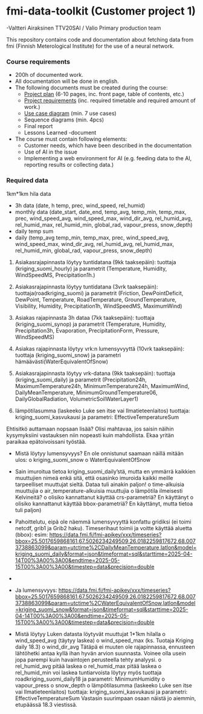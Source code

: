 # fmi-data-toolkit (Customer project 1)
-Valtteri Airaksinen TTV20SAI / Valio Primary production team 

This repository contains code and documentation about fetching data from fmi (Finnish Meterological Institute) for the use of a neural network.

### Course requirements
- 200h of documented work.
- All documentation will be done in english.
- The following documents must be created during the course:
    - [Project plan](documents/project-plan.pdf) (6-10 pages, inc. front page, table of contents, etc.)
    - [Project requirements](documents/project-requirements.pdf) (inc. required timetable and required amount of work.)
    - [Use case diagram](documents/usecase-diagram.pdf) (min. 7 use cases)
    - Sequence diagrams (min. 4pcs)
    - Final report
    - Lessons Learned -document
- The course must contain following elements:
    - Customer needs, which have been described in the documentation
    - Use of AI in the issue
    - Implementing a web environment for AI (e.g. feeding data to the AI, reporting results or collecting data.)

### Required data
1km*1km hila data
-   3h data (date, h temp, prec, wind_speed, rel_humid)
-   monthly data (date_start, date_end, temp_avg, temp_min, temp_max, prec, wind_speed_avg, wind_speed_max, wind_dir_avg, rel_humid_avg, rel_humid_max, rel_humid_min, global_rad, vapour_press, snow_depth)
-   daily temp sum
-   daily (temp_avg	temp_min, temp_max, prec, wind_speed_avg, wind_speed_max, wind_dir_avg, rel_humid_avg, rel_humid_max, rel_humid_min, global_rad, vapour_press, snow_depth)

1)	Asiakasrajapinnasta löytyy tuntidatana (9kk taaksepäin): tuottaja (kriging_suomi_hourly) ja parametrit (Temperature, Humidity, WindSpeedMS, Precipitation1h.) 

2)	Asiakasrajapinnasta löytyy tuntidatana (3vrk taaksepäin): tuottaja(roadkriging_suomi) ja parametrit (Friction, DewPointDeficit, DewPoint, Temperature, RoadTemperature, GroundTemperature, Visibility, Humidity, Precipitation1h, WindSpeedMS, MaximumWind)

3)	Asiakas rajapinnasta 3h dataa (7kk taaksepäin):  tuottaja (kriging_suomi_synop) ja parametrit (Temperature, Humidity, Precipitation3h, Evaporation, PrecipitationForm, Pressure, WindSpeedMS)

4)	Asiakas rajapinnasta löytyy vrk:n lumensyvyyttä (10vrk taaksepäin):  tuottaja (kriging_suomi_snow) ja parametri hämäävästi(WaterEquivalentOfSnow)

5)	Asiakasrajapinnasta löytyy vrk-datana (9kk taaksepäin): tuottaja (kriging_suomi_daily) ja parametrit (Precipitation24h, MaximumTemperature24h, MinimumTemperature24h, MaximumWind, DailyMeanTemperature, MinimumGroundTemperature06, DailyGlobalRadiation, VolumetricSoilWaterLayer1) 

6) lämpötilasumma (laskeeko Luke sen itse vai Ilmatieteenlaitos) tuottaja: kriging_suomi_kasvukausi ja parametri: EffectiveTemperatureSum

Ehtisitkö auttamaan nopsaan lisää? Olisi mahtavaa, jos saisin näihin kysymyksiini vastauksen niin nopeasti kuin mahdollista. Ekaa yritän paraikaa epätoivoissani työstää.
-	Mistä löytyy lumensyvyys? En ole onnistunut saamaan näillä mitään ulos:
o	kriging_suomi_snow
o	WaterEquivalentOfSnow

-	Sain imuroitua tietoa kriging_suomi_daily’stä, mutta en ymmärrä kaikkien muuttujien nimeä enkä sitä, että osasinko imuroida kaikki meille tarpeelliset muuttujat sieltä. Dataa tuli ainakin paljon! 
o	time-alkuisia muuttujia
o	air_temperature-alkuisia muuttujia
o	lämpötila ilmeisesti Kelvineitä?
o	olisiko kannattanut käyttää crs-parametriä? En käyttänyt
o	olisiko kannattanut käyttää bbox-parametriä? En käyttänyt, mutta tietoa tuli paljon)
-	Pahoittelutu, eipä ole näemmä lumensyvyyttä konfattu gridiksi (ei toimi netcdf, grib1 ja Grib2 haku). Timeserihaut toimii ja voitte käyttää aluetta (bbox): esim: https://data.fmi.fi/fmi-apikey/xxx/timeseries?bbox=25.5017659868161,67.5026234249509,26.0182259817672,68.0073738863099&param=utctime%2CDailyMeanTemperature,latlon&model=kriging_suomi_daily&format=json&timeformat=sql&starttime=2025-04-14T00%3A00%3A00&endtime=2025-05-15T00%3A00%3A00&timestep=data&precision=double 
-	
-	Ja lumensyvyys: https://data.fmi.fi/fmi-apikey/xxx/timeseries?bbox=25.5017659868161,67.5026234249509,26.0182259817672,68.0073738863099&param=utctime%2CWaterEquivalentOfSnow,latlon&model=kriging_suomi_snow&format=json&timeformat=sql&starttime=2025-04-14T00%3A00%3A00&endtime=2025-05-15T00%3A00%3A00&timestep=data&precision=double


-	Mistä löytyy Luken datasta löytyvät muuttujat 1*1km hilalla 
o	wind_speed_avg (täytyy laskea)
o	wind_speed_max (ks. Tuotaja Kriging daily 18.3)
o	wind_dir_avg Tätäpä ei muuten ole rajapinnassa, ennusteen lähtöhetki antaa kyllä ihan hyvän arvion suunnasta. Voinee olla usein jopa parempi kuin havaintojen perusteella tehty analyysi. 
o	rel_humid_avg pitää laskea
o	rel_humid_max pitää laskea
o	rel_humid_min voi laskea tuntiarvoista löytyy myös tuottaja roadkriging_suomi_daily18 ja parametri: MinimumHumidity
o	vapour_press
o	snow_depth
o	lämpötilasumma (laskeeko Luke sen itse vai Ilmatieteenlaitos) tuottaja: kriging_suomi_kasvukausi ja parametri: EffectiveTemperatureSum
Vastasin suurimpaan osaan näistä jo aiemmin, etupäässä 18.3 viestissä. 
